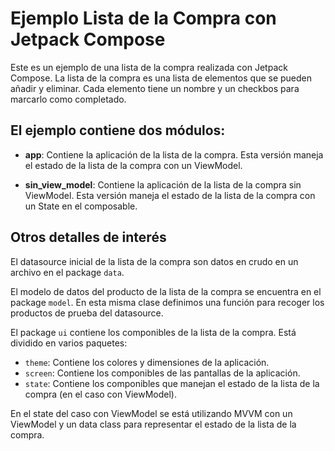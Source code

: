 # Ejemplo Lista de la Compra con Jetpack Compose

Este es un ejemplo de una lista de la compra realizada con Jetpack Compose. 
La lista de la compra es una lista de elementos que se pueden añadir y eliminar. 
Cada elemento tiene un nombre y un checkbos para marcarlo como completado.

## El ejemplo contiene dos módulos:

- **app**: Contiene la aplicación de la lista de la compra.
Esta versión maneja el estado de la lista de la compra con un ViewModel.

- **sin_view_model**: Contiene la aplicación de la lista de la compra sin ViewModel.
Esta versión maneja el estado de la lista de la compra con un State en el composable.

## Otros detalles de interés 

El datasource inicial de la lista de la compra son datos en crudo en un archivo en el package `data`.

El modelo de datos del producto de la lista de la compra se encuentra en el package `model`.
En esta misma clase definimos una función para recoger los productos de prueba del datasource.

El package `ui` contiene los componibles de la lista de la compra.
Está dividido en varios paquetes:
- `theme`: Contiene los colores y dimensiones de la aplicación.
- `screen`: Contiene los componibles de las pantallas de la aplicación.
- `state`: Contiene los componibles que manejan el estado de la lista de la compra (en el caso con ViewModel).

En el state del caso con ViewModel se está utilizando MVVM con un ViewModel y un data class para representar el estado de la lista de la compra.
